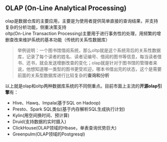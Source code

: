 ## OLAP (On-Line Analytical Processing)  
olap是数据仓库的主要应用，主要是为使用者提供简单直接的查询结果，并支持复杂的分析功能，侧重决策支持  
oltp(On-Line Transaction Processing)主要用于进行事务性的处理，用频繁的增删查改来维护系统的基本功能（传统的关系性数据库）  
>举例说明：一个图书馆借阅系统，那么oltp就是这个系统背后的关系性数据库，记录了每个读者的姓名、读者证编号、借阅的图书等信息，每当读者借书、还书，就会发送增删改查的变化；olap就是针对于图书馆的管理者来说，他想知道哪一类型的图书更受欢迎，哪本书借出完的状态，这个是需要前面的关系型数据库进行比较复杂的**查询和分析**   

以上就是olap和oltp两种数据库系统的不同侧重点。目前市面上主流的**开源olap引擎**有：
* Hive、Hawq、Impala(基于SQL on Hadoop)
* Presto、Spark SQL类似(基于内存解析SQL生成执行计划)
* Kylin(用空间换时间、预计算)
* Druid(支持数据的实时摄入)
* ClickHouse(OLAP领域的Hbase，单表查询优势巨大)
* Greenpulm(OLAP领域的Postgresql)
